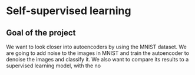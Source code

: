 # Self-supervised learning


## Goal of the project

We want to look closer into autoencoders by using the MNIST dataset. We are going to add noise to the images in MNIST and train the autoencoder to denoise the images and classify it. 
We also want to compare its results to a supervised learning model, with the no